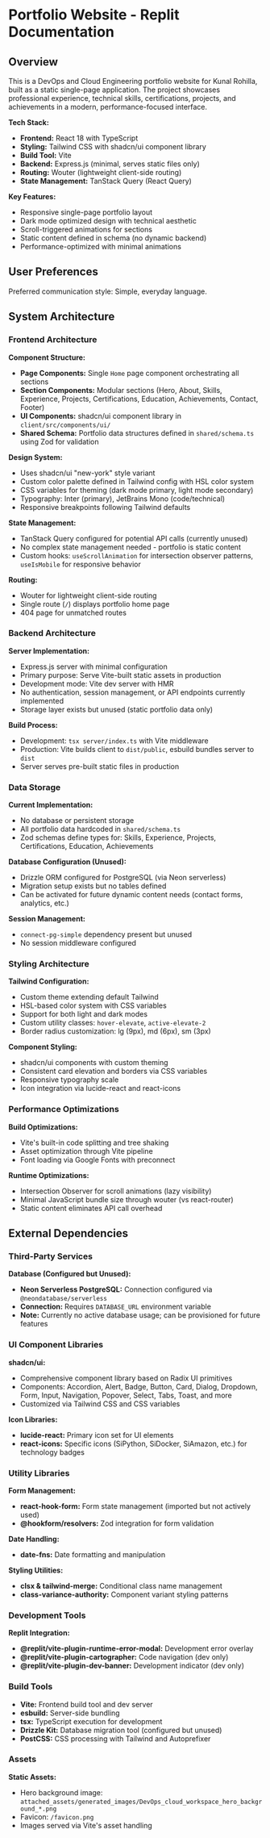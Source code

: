 # Portfolio Website - Replit Documentation

## Overview

This is a DevOps and Cloud Engineering portfolio website for Kunal Rohilla, built as a static single-page application. The project showcases professional experience, technical skills, certifications, projects, and achievements in a modern, performance-focused interface.

**Tech Stack:**
- **Frontend:** React 18 with TypeScript
- **Styling:** Tailwind CSS with shadcn/ui component library
- **Build Tool:** Vite
- **Backend:** Express.js (minimal, serves static files only)
- **Routing:** Wouter (lightweight client-side routing)
- **State Management:** TanStack Query (React Query)

**Key Features:**
- Responsive single-page portfolio layout
- Dark mode optimized design with technical aesthetic
- Scroll-triggered animations for sections
- Static content defined in schema (no dynamic backend)
- Performance-optimized with minimal animations

## User Preferences

Preferred communication style: Simple, everyday language.

## System Architecture

### Frontend Architecture

**Component Structure:**
- **Page Components:** Single `Home` page component orchestrating all sections
- **Section Components:** Modular sections (Hero, About, Skills, Experience, Projects, Certifications, Education, Achievements, Contact, Footer)
- **UI Components:** shadcn/ui component library in `client/src/components/ui/`
- **Shared Schema:** Portfolio data structures defined in `shared/schema.ts` using Zod for validation

**Design System:**
- Uses shadcn/ui "new-york" style variant
- Custom color palette defined in Tailwind config with HSL color system
- CSS variables for theming (dark mode primary, light mode secondary)
- Typography: Inter (primary), JetBrains Mono (code/technical)
- Responsive breakpoints following Tailwind defaults

**State Management:**
- TanStack Query configured for potential API calls (currently unused)
- No complex state management needed - portfolio is static content
- Custom hooks: `useScrollAnimation` for intersection observer patterns, `useIsMobile` for responsive behavior

**Routing:**
- Wouter for lightweight client-side routing
- Single route (`/`) displays portfolio home page
- 404 page for unmatched routes

### Backend Architecture

**Server Implementation:**
- Express.js server with minimal configuration
- Primary purpose: Serve Vite-built static assets in production
- Development mode: Vite dev server with HMR
- No authentication, session management, or API endpoints currently implemented
- Storage layer exists but unused (static portfolio data only)

**Build Process:**
- Development: `tsx server/index.ts` with Vite middleware
- Production: Vite builds client to `dist/public`, esbuild bundles server to `dist`
- Server serves pre-built static files in production

### Data Storage

**Current Implementation:**
- No database or persistent storage
- All portfolio data hardcoded in `shared/schema.ts`
- Zod schemas define types for: Skills, Experience, Projects, Certifications, Education, Achievements

**Database Configuration (Unused):**
- Drizzle ORM configured for PostgreSQL (via Neon serverless)
- Migration setup exists but no tables defined
- Can be activated for future dynamic content needs (contact forms, analytics, etc.)

**Session Management:**
- `connect-pg-simple` dependency present but unused
- No session middleware configured

### Styling Architecture

**Tailwind Configuration:**
- Custom theme extending default Tailwind
- HSL-based color system with CSS variables
- Support for both light and dark modes
- Custom utility classes: `hover-elevate`, `active-elevate-2`
- Border radius customization: lg (9px), md (6px), sm (3px)

**Component Styling:**
- shadcn/ui components with custom theming
- Consistent card elevation and borders via CSS variables
- Responsive typography scale
- Icon integration via lucide-react and react-icons

### Performance Optimizations

**Build Optimizations:**
- Vite's built-in code splitting and tree shaking
- Asset optimization through Vite pipeline
- Font loading via Google Fonts with preconnect

**Runtime Optimizations:**
- Intersection Observer for scroll animations (lazy visibility)
- Minimal JavaScript bundle size through wouter (vs react-router)
- Static content eliminates API call overhead

## External Dependencies

### Third-Party Services

**Database (Configured but Unused):**
- **Neon Serverless PostgreSQL:** Connection configured via `@neondatabase/serverless`
- **Connection:** Requires `DATABASE_URL` environment variable
- **Note:** Currently no active database usage; can be provisioned for future features

### UI Component Libraries

**shadcn/ui:** 
- Comprehensive component library based on Radix UI primitives
- Components: Accordion, Alert, Badge, Button, Card, Dialog, Dropdown, Form, Input, Navigation, Popover, Select, Tabs, Toast, and more
- Customized via Tailwind CSS and CSS variables

**Icon Libraries:**
- **lucide-react:** Primary icon set for UI elements
- **react-icons:** Specific icons (SiPython, SiDocker, SiAmazon, etc.) for technology badges

### Utility Libraries

**Form Management:**
- **react-hook-form:** Form state management (imported but not actively used)
- **@hookform/resolvers:** Zod integration for form validation

**Date Handling:**
- **date-fns:** Date formatting and manipulation

**Styling Utilities:**
- **clsx & tailwind-merge:** Conditional class name management
- **class-variance-authority:** Component variant styling patterns

### Development Tools

**Replit Integration:**
- **@replit/vite-plugin-runtime-error-modal:** Development error overlay
- **@replit/vite-plugin-cartographer:** Code navigation (dev only)
- **@replit/vite-plugin-dev-banner:** Development indicator (dev only)

### Build Tools

- **Vite:** Frontend build tool and dev server
- **esbuild:** Server-side bundling
- **tsx:** TypeScript execution for development
- **Drizzle Kit:** Database migration tool (configured but unused)
- **PostCSS:** CSS processing with Tailwind and Autoprefixer

### Assets

**Static Assets:**
- Hero background image: `attached_assets/generated_images/DevOps_cloud_workspace_hero_background_*.png`
- Favicon: `/favicon.png`
- Images served via Vite's asset handling